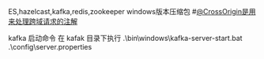 ES,hazelcast,kafka,redis,zookeeper windows版本压缩包
#[@CrossOrigin是用来处理跨域请求的注解](https://blog.csdn.net/Dogfights/article/details/80191226)

kafka 启动命令 在 kafak 目录下执行
.\bin\windows\kafka-server-start.bat .\config\server.properties


    
